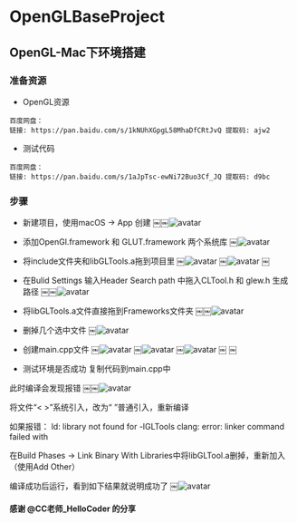 # OpenGLBaseProject

## OpenGL-Mac下环境搭建
### 准备资源
- OpenGL资源
```
百度网盘：
链接: https://pan.baidu.com/s/1kNUhXGpgL58MhaDfCRtJvQ 提取码: ajw2
``` 
- 测试代码
```
百度网盘：
链接: https://pan.baidu.com/s/1aJpTsc-ewNi72Buo3Cf_JQ 提取码: d9bc 
```

### 步骤

- 新建项目，使用macOS -> App 创建
￼￼![avatar](./image/1.png)

- 添加OpenGl.framework 和 GLUT.framework 两个系统库
￼![avatar](./image/2.png)
- 将include文件夹和libGLTools.a拖到项目里
￼![avatar](./image/3_1.png)
￼![avatar](./image/3_2.png)
￼
- 在Bulid Settings 输入Header Search path 中拖入CLTool.h 和 glew.h 生成路径
￼￼![avatar](./image/4.png)
- 将libGLTools.a文件直接拖到Frameworks文件夹
￼￼![avatar](./image/5.png)
- 删掉几个选中文件
￼![avatar](./image/6.png)
- 创建main.cpp文件
￼![avatar](./image/7_1.png)
￼![avatar](./image/7_2.png)
￼![avatar](./image/7_3.png)
￼
￼


- 测试环境是否成功
复制代码到main.cpp中

此时编译会发现报错
￼￼![avatar](./image/8_1.png)

将文件“< >”系统引入，改为“ ”普通引入，重新编译

如果报错：
ld: library not found for -lGLTools clang: error: linker command failed with

在Build Phases -> Link Binary With Libraries中将libGLTool.a删掉，重新加入（使用Add Other）

编译成功后运行，看到如下结果就说明成功了
￼![avatar](./image/8_2.png)


#### 感谢 @CC老师_HelloCoder 的分享